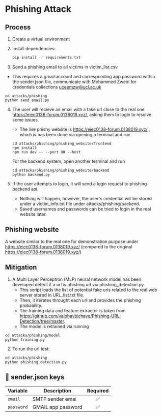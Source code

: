 # Phishing Attack
## Process
1. Create a virtual environment

2. Install dependencies:
   ```bash
   pip install -r requirements.txt
   ```
3. Send a phishing email to all victims in victim_list.csv 
  - This requires a gmail account and corresponding app password within the sender.json file, communicate with Mohammed Zweiri for credentials collections 
uceemzw@ucl.ac.uk

```
cd attacks/phishing
python send_email.py
```
4. The user will recieve an email with a fake url close to the real one https://eiec0138-forum.0138019.xyz/, asking them to login to resolve some issues.
    - The live phishy website is https://eiec0138-forum.0138019.xyz/ , which is has been done via opening a terminal and run
    ```
    cd attacks/phishing/phishing_website/frontend
    npm install
    npm run dev -- --port 80 --host
    ```
    For the backend system, open another terminal and run
    ```
    cd attacks/phishing/phishing_website/backend
    python backend.py
    ```


5. If the user attempts to login, it will send a login request to phishing backend api.
    - Nothing will happen, however, the user's credential will be stored under a victim_info.txt file under attacks/phishing/backend. 
    - Saved usernames and passwords can be tried to login in the real website later.

## Phishing website
A website similar to the real one for demonstration purpose under https://eiec0138-forum.0138019.xyz/ (compared to the original https://elec0138-forum.0138019.xyz/)


## Mitigation

1. A Multi Layer Perceptron (MLP) neural network model has been developed detect if a url is phishing url via phishing_detection.py
    - This script loads the list of potential fake urls related to the real web server stored in URL_list.txt file.
    - Then, it iterates throught each url and provides the phishing probability. 
    - The training data and feature extractor is taken from https://github.com/vaibhavbichave/Phishing-URL-Detection/tree/master. 
    - The model is retrained via running
```
cd attacks/phishing/model
python training.py
```

2. To run the url test:
```
cd attacks/phishing
python phishing_detection.py
```

## 🔐 sender.json keys

| Variable               | Description                                          | Required |
| ---------------------- | ---------------------------------------------------- | :------: |
| `email` | SMTP sender emai  |    ✅      |
| `password` | GMAIL app password  |    ✅     |